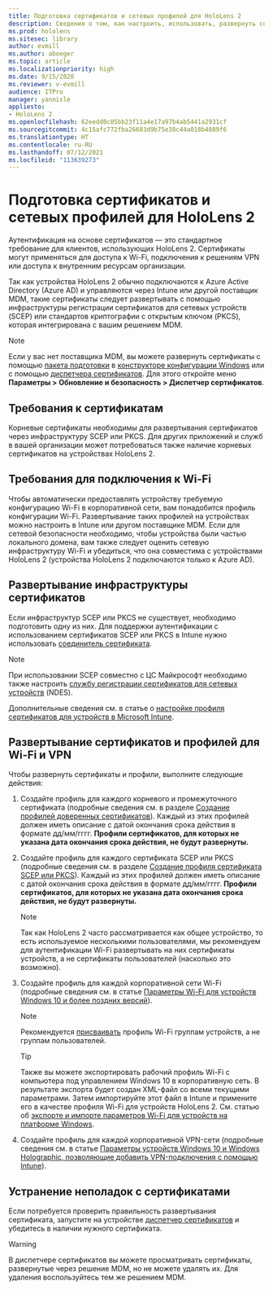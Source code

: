 ```yaml
---
title: Подготовка сертификатов и сетевых профилей для HoloLens 2
description: Сведения о том, как настроить, использовать, развернуть сертификаты для сети и устранять неполадки с ними на устройствах смешанной реальности HoloLens 2.
ms.prod: hololens
ms.sitesec: library
author: evmill
ms.author: aboeger
ms.topic: article
ms.localizationpriority: high
ms.date: 9/15/2020
ms.reviewer: v-evmill
audience: ITPro
manager: yannisle
appliesto:
- HoloLens 2
ms.openlocfilehash: 62eedd0c05bb23f11a4e17a97b4ab5441a2931cf
ms.sourcegitcommit: 4c15afc772fba26683d9b75e38c44a018b4889f6
ms.translationtype: HT
ms.contentlocale: ru-RU
ms.lasthandoff: 07/12/2021
ms.locfileid: "113639273"
---
```

# <a name="prepare-certificates-and-network-profiles-for-hololens-2"></a>Подготовка сертификатов и сетевых профилей для HoloLens 2

Аутентификация на основе сертификатов — это стандартное требование для клиентов, использующих HoloLens 2. Сертификаты могут применяться для доступа к Wi-Fi, подключения к решениям VPN или доступа к внутренним ресурсам организации.

Так как устройства HoloLens 2 обычно подключаются к Azure Active Directory (Azure AD) и управляются через Intune или другой поставщик MDM, такие сертификаты следует развертывать с помощью инфраструктуры регистрации сертификатов для сетевых устройств (SCEP) или стандартов криптографии с открытым ключом (PKCS), которая интегрирована с вашим решением MDM. 

>[!NOTE]
> Если у вас нет поставщика MDM, вы можете развернуть сертификаты с помощью [пакета подготовки](hololens-provisioning.md#steps-for-creating-provisioning-packages) в [конструкторе конфигурации Windows](https://www.microsoft.com/p/windows-configuration-designer/9nblggh4tx22?rtc=1&activetab=pivot:regionofsystemrequirementstab) или с помощью [диспетчера сертификатов](certificate-manager.md). Для этого откройте меню **Параметры > Обновление и безопасность > Диспетчер сертификатов**.

## <a name="certificate-requirements"></a>Требования к сертификатам
Корневые сертификаты необходимы для развертывания сертификатов через инфраструктуру SCEP или PKCS. Для других приложений и служб в вашей организации может потребоваться также наличие корневых сертификатов на устройствах HoloLens 2. 

## <a name="wi-fi-connectivity-requirements"></a>Требования для подключения к Wi-Fi
Чтобы автоматически предоставлять устройству требуемую конфигурацию Wi-Fi в корпоративной сети, вам понадобится профиль конфигурации Wi-Fi. Развертывание таких профилей на устройствах можно настроить в Intune или другом поставщике MDM. Если для сетевой безопасности необходимо, чтобы устройства были частью локального домена, вам также следует оценить сетевую инфраструктуру Wi-Fi и убедиться, что она совместима с устройствами HoloLens 2 (устройства HoloLens 2 подключаются только к Azure AD).

## <a name="deploy-certificate-infrastructure"></a>Развертывание инфраструктуры сертификатов
Если инфраструктур SCEP или PKCS не существует, необходимо подготовить одну из них. Для поддержки аутентификации с использованием сертификатов SCEP или PKCS в Intune нужно использовать [соединитель сертификата](/mem/intune/protect/certificate-connectors).

> [!NOTE]
> При использовании SCEP совместно с ЦС Майкрософт необходимо также настроить [службу регистрации сертификатов для сетевых устройств](/mem/intune/protect/certificates-scep-configure#set-up-ndes) (NDES).

Дополнительные сведения см. в статье о [настройке профиля сертификатов для устройств в Microsoft Intune](/intune/certificates-configure).

## <a name="deploy-certificates-and-wi-fivpn-profile"></a>Развертывание сертификатов и профилей для Wi-Fi и VPN
Чтобы развернуть сертификаты и профили, выполните следующие действия:
1.  Создайте профиль для каждого корневого и промежуточного сертификата (подробные сведения см. в разделе [Создание профилей доверенных сертификатов](/intune/protect/certificates-configure#create-trusted-certificate-profiles)). Каждый из этих профилей должен иметь описание с датой окончания срока действия в формате дд/мм/гггг. **Профили сертификатов, для которых не указана дата окончания срока действия, не будут развернуты.**
1.  Создайте профиль для каждого сертификата SCEP или PKCS (подробные сведения см. в разделе [Создание профиля сертификата SCEP или PKCS](/intune/protect/certficates-pfx-configure#create-a-pkcs-certificate-profile)). Каждый из этих профилей должен иметь описание с датой окончания срока действия в формате дд/мм/гггг. **Профили сертификатов, для которых не указана дата окончания срока действия, не будут развернуты.**

    > [!NOTE]
    > Так как HoloLens 2 часто рассматривается как общее устройство, то есть используемое несколькими пользователями, мы рекомендуем для аутентификации Wi-Fi развертывать на них сертификаты устройств, а не сертификаты пользователей (насколько это возможно).

3.  Создайте профиль для каждой корпоративной сети Wi-Fi (подробные сведения см. в статье [Параметры Wi-Fi для устройств Windows 10 и более поздних версий](/intune/wi-fi-settings-windows)). 
    > [!NOTE]
    > Рекомендуется [присваивать](/mem/intune/configuration/device-profile-assign) профиль Wi-Fi группам устройств, а не группам пользователей. 

    > [!TIP]
    > Также вы можете экспортировать рабочий профиль Wi-Fi с компьютера под управлением Windows 10 в корпоративную сеть. В результате экспорта будет создан XML-файл со всеми текущими параметрами. Затем импортируйте этот файл в Intune и примените его в качестве профиля Wi-Fi для устройств HoloLens 2. См. статью об [экспорте и импорте параметров Wi-Fi для устройств на платформе Windows](/mem/intune/configuration/wi-fi-settings-import-windows-8-1).

4.  Создайте профиль для каждой корпоративной VPN-сети (подробные сведения см. в статье [Параметры устройств Windows 10 и Windows Holographic, позволяющие добавить VPN-подключения с помощью Intune](/intune/vpn-settings-windows-10)).

## <a name="troubleshooting-certificates"></a>Устранение неполадок с сертификатами

Если потребуется проверить правильность развертывания сертификата, запустите на устройстве [диспетчер сертификатов](certificate-manager.md) и убедитесь в наличии нужного сертификата.  

>[!WARNING]
> В диспетчере сертификатов вы можете просматривать сертификаты, развернутые через решение MDM, но не можете удалять их. Для удаления воспользуйтесь тем же решением MDM.


